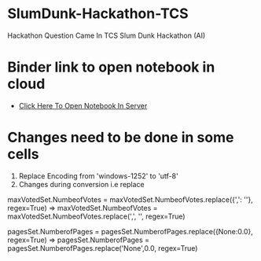 # SlumDunk-Hackathon-TCS
Hackathon Question Came In TCS Slum Dunk Hackathon (AI)

# Binder link to open notebook in cloud
 * <a href="https://mybinder.org/v2/gh/cheekushivam/SlumDunk-Hackathon-TCS.git/master">Click Here To Open Notebook In Server</a>
 
# Changes need to be done in some cells
1. Replace Encoding from 'windows-1252' to 'utf-8'
2. Changes during conversion i.e replace 

maxVotedSet.NumbeofVotes = maxVotedSet.NumbeofVotes.replace({',': ''}, regex=True) => 
maxVotedSet.NumbeofVotes = maxVotedSet.NumbeofVotes.replace(',', '', regex=True)

pagesSet.NumberofPages = pagesSet.NumberofPages.replace({None:0.0}, regex=True) =>
pagesSet.NumberofPages = pagesSet.NumberofPages.replace('None',0.0, regex=True)
